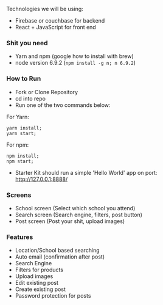 Technologies we will be using:
- Firebase or couchbase for backend
- React + JavaScript for front end

### Shit you need
- Yarn and npm (google how to install with brew)
- node version 6.9.2 (```npm install -g n; n 6.9.2```)

### How to Run
- Fork or Clone Repository
- cd into repo
- Run one of the two commands below:

For Yarn:
```
yarn install;
yarn start;
```

For npm:
```
npm install;
npm start;
```
- Starter Kit should run a simple 'Hello World' app on port: http://127.0.0.1:8888/

### Screens
- School screen (Select which school you attend)
- Search screen (Search engine, filters, post button)
- Post screen (Post your shit, upload images)

### Features
- Location/School based searching
- Auto email (confirmation after post)
- Search Engine
- Filters for products
- Upload images
- Edit existing post
- Create existing post
- Password protection for posts
